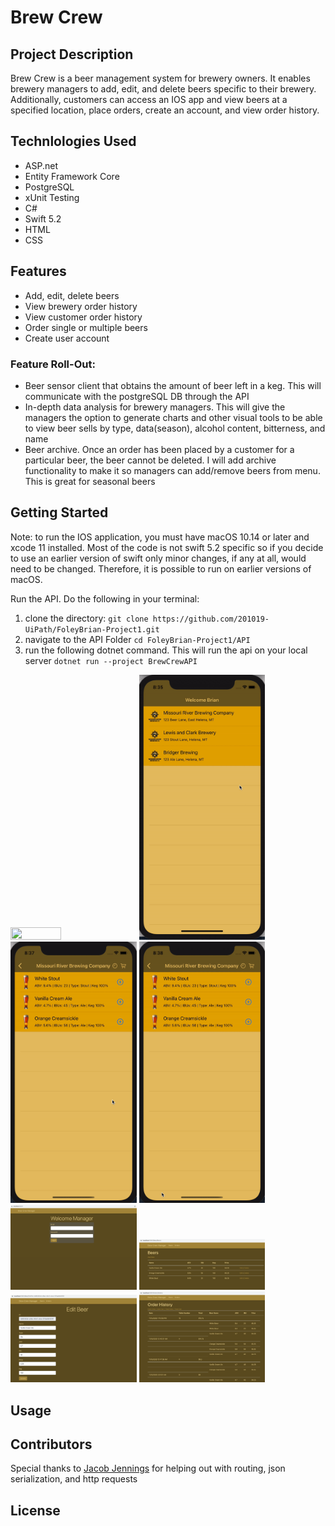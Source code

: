 # Brew Crew

## Project Description
Brew Crew is a beer management system for brewery owners. It enables brewery managers to add, edit, and delete beers specific to their brewery. Additionally, customers can access an IOS app and view beers at a specified location, place orders, create an account, and view order history.

## Technlologies Used

* ASP.net
* Entity Framework Core
* PostgreSQL
* xUnit Testing
* C#
* Swift 5.2
* HTML
* CSS

## Features
* Add, edit, delete beers
* View brewery order history
* View customer order history
* Order single or multiple beers
* Create user account
### Feature Roll-Out:
* Beer sensor client that obtains the amount of beer left in a keg. This will communicate with the postgreSQL DB through the API
* In-depth data analysis for brewery managers. This will give the managers the option to generate charts and other visual tools to be able to view beer sells by type, data(season), alcohol content, bitterness, and name
* Beer archive. Once an order has been placed by a customer for a particular beer, the beer cannot be deleted. I will add archive functionality to make it so managers can add/remove beers from menu. This is great for seasonal beers

## Getting Started
Note: to run the IOS application, you must have macOS 10.14 or later and xcode 11 installed. Most of the code is not swift 5.2 specific so if you decide to use an earlier version of swift only minor changes, if any at all, would need to be changed. Therefore, it is possible to run on earlier versions of macOS.

Run the API. Do the following in your terminal:
1. clone the directory:
`git clone https://github.com/201019-UiPath/FoleyBrian-Project1.git`
2. navigate to the API Folder
`cd FoleyBrian-Project1/API`
3. run the following dotnet command. This will run the api on your local server
`dotnet run --project BrewCrewAPI`

<img src="MDImages/IMG_1060.png" height="40%" width="40%"/>
<img src='media/nav_brewery.gif' height="40%" width="40%"/>
<img src='media/order_beer.gif' height="40%" width="40%"/>
<img src='media/order_history.gif' height="40%" width="40%"/>
<img src='media/manager_login.png' height="40%" width="40%"/>
<img src='media/beer_list.png' height="40%" width="40%"/>
<img src='media/update_beer.png' height="40%" width="40%"/>
<img src='media/manager_order_history.png' height="40%" width="40%"/>

## Usage

## Contributors
Special thanks to <a href='https://github.com/jjennings510'>Jacob Jennings</a> for helping out with routing, json serialization, and http requests
## License
